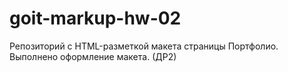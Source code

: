 # goit-markup-hw-02
Репозиторий с HTML-разметкой макета страницы Портфолио.  Выполнено оформление макета. (ДР2)
